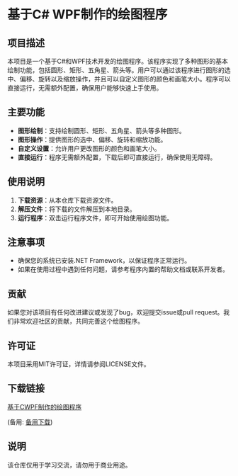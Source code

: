 # 基于C# WPF制作的绘图程序

## 项目描述

本项目是一个基于C#和WPF技术开发的绘图程序。该程序实现了多种图形的基本绘制功能，包括圆形、矩形、五角星、箭头等。用户可以通过该程序进行图形的选中、偏移、旋转以及缩放操作，并且可以自定义图形的颜色和画笔大小。程序可以直接运行，无需额外配置，确保用户能够快速上手使用。

## 主要功能

- **图形绘制**：支持绘制圆形、矩形、五角星、箭头等多种图形。
- **图形操作**：提供图形的选中、偏移、旋转和缩放功能。
- **自定义设置**：允许用户更改图形的颜色和画笔大小。
- **直接运行**：程序无需额外配置，下载后即可直接运行，确保使用无障碍。

## 使用说明

1. **下载资源**：从本仓库下载资源文件。
2. **解压文件**：将下载的文件解压到本地目录。
3. **运行程序**：双击运行程序文件，即可开始使用绘图功能。

## 注意事项

- 确保您的系统已安装.NET Framework，以保证程序正常运行。
- 如果在使用过程中遇到任何问题，请参考程序内置的帮助文档或联系开发者。

## 贡献

如果您对该项目有任何改进建议或发现了bug，欢迎提交issue或pull request。我们非常欢迎社区的贡献，共同完善这个绘图程序。

## 许可证

本项目采用MIT许可证，详情请参阅LICENSE文件。

## 下载链接
[基于CWPF制作的绘图程序](https://pan.quark.cn/s/eebbd622462b) 

(备用: [备用下载](https://pan.baidu.com/s/1GMDMRyhm1KAWmMv0cn9loA?pwd=1234))

## 说明

该仓库仅用于学习交流，请勿用于商业用途。
